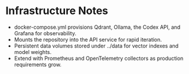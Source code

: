 # Infrastructure Notes

- docker-compose.yml provisions Qdrant, Ollama, the Codex API, and Grafana for observability.
- Mounts the repository into the API service for rapid iteration.
- Persistent data volumes stored under ../data for vector indexes and model weights.
- Extend with Prometheus and OpenTelemetry collectors as production requirements grow.
